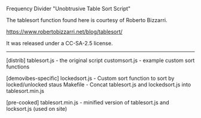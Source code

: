 Frequency Divider "Unobtrusive Table Sort Script"

The tablesort function found here is courtesy of Roberto Bizzarri.

https://www.robertobizzarri.net/blog/tablesort/

It was released under a CC-SA-2.5 license.

---

[distrib]
tablesort.js - the original script
customsort.js - example custom sort functions

[demovibes-specific]
lockedsort.js - Custom sort function to sort by locked/unlocked staus
Makefile - Concat tablesort.js and lockedsort.js into tablesort.min.js

[pre-cooked]
tablesort.min.js - minified version of tablesort.js and locksort.js (used on site)
